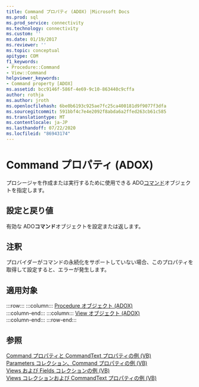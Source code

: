 ```yaml
---
title: Command プロパティ (ADOX) |Microsoft Docs
ms.prod: sql
ms.prod_service: connectivity
ms.technology: connectivity
ms.custom: ''
ms.date: 01/19/2017
ms.reviewer: ''
ms.topic: conceptual
apitype: COM
f1_keywords:
- Procedure::Command
- View::Command
helpviewer_keywords:
- Command property [ADOX]
ms.assetid: bcc9146f-586f-4e69-9c10-863440c9cffa
author: rothja
ms.author: jroth
ms.openlocfilehash: 6be0b6193c925ae7fc25ca400181d9f9077f3dfa
ms.sourcegitcommit: 591bbf4c7e4e2092f8abda6a2ffed263cb61c585
ms.translationtype: MT
ms.contentlocale: ja-JP
ms.lasthandoff: 07/22/2020
ms.locfileid: "86943174"
---
```

# <a name="command-property-adox"></a>Command プロパティ (ADOX)
プロシージャを作成または実行するために使用できる ADO[コマンド](../../../ado/reference/ado-api/command-object-ado.md)オブジェクトを指定します。  
  
## <a name="settings-and-return-values"></a>設定と戻り値  
 有効な ADO**コマンド**オブジェクトを設定または返します。  
  
## <a name="remarks"></a>注釈  
 プロバイダーがコマンドの永続化をサポートしていない場合、このプロパティを取得して設定すると、エラーが発生します。  
  
## <a name="applies-to"></a>適用対象  

:::row:::
    :::column:::
        [Procedure オブジェクト (ADOX)](../../../ado/reference/adox-api/procedure-object-adox.md)  
    :::column-end:::
    :::column:::
        [View オブジェクト (ADOX)](../../../ado/reference/adox-api/view-object-adox.md)  
    :::column-end:::
:::row-end:::

## <a name="see-also"></a>参照  
 [Command プロパティと CommandText プロパティの例 (VB)](../../../ado/reference/adox-api/command-and-commandtext-properties-example-vb.md)   
 [Parameters コレクション、Command プロパティの例 (VB)](../../../ado/reference/adox-api/parameters-collection-command-property-example-vb.md)   
 [Views および Fields コレクションの例 (VB)](../../../ado/reference/adox-api/views-and-fields-collections-example-vb.md)   
 [Views コレクションおよび CommandText プロパティの例 (VB)](../../../ado/reference/adox-api/views-collection-commandtext-property-example-vb.md)
